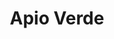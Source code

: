 ---
title: "Apio Verde"
url: /ciudad-autonoma-de-buenos-aires/apio-verde-avenida-santa-fe-2/
shop: Spielzeug
---